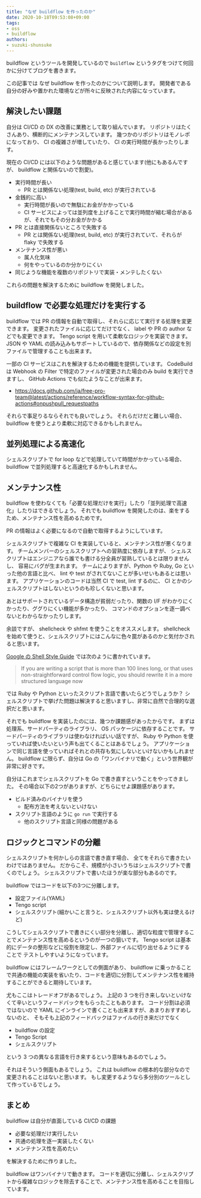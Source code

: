 ```yaml
---
title: "なぜ buildflow を作ったのか"
date: 2020-10-18T09:53:08+09:00
tags:
- oss
- buildflow
authors:
- suzuki-shunsuke
---
```


buildflow というツールを開発しているので `buildflow` というタグをつけて何回かに分けてブログを書きます。

この記事では なぜ buildflow を作ったのかについて説明します。
開発者である自分の好みや置かれた環境などが所々に反映された内容になっています。

## 解決したい課題

自分は CI/CD の DX の改善に業務として取り組んでいます。
リポジトリはたくさんあり、横断的にメンテナンスしています。
幾つかのリポジトリはモノレポになっており、 CI の複雑さが増していたり、 CI の実行時間が長かったりします。

現在の CI/CD には以下のような問題があると感じています(他にもあるんですが、 buildflow と関係ないので割愛)。

* 実行時間が長い
  * PR とは関係ない処理(test, build, etc) が実行されている
* 金銭的に高い
  * 実行時間が長いので無駄にお金がかかっている
  * CI サービスによっては並列度を上げることで実行時間が縮む場合があるが、それでもその分お金がかかる
* PR とは直接関係ないところで失敗する
  * PR とは関係ない処理(test, build, etc) が実行されていて、それらが flaky で失敗する
* メンテナンス性が悪い
  * 属人化気味
  * 何をやっているのか分かりにくい
* 同じような機能を複数のリポジトリで実装・メンテしたくない

これらの問題を解決するために buildflow を開発しました。

## buildflow で必要な処理だけを実行する

buildflow では PR の情報を自動で取得し、それらに応じて実行する処理を変更できます。
変更されたファイルに応じてだけでなく、 label や PR の author などでも変更できます。
Tengo script を用いて柔軟なロジックを実装できます。
JSON や YAML の読み込みもサポートしているので、依存関係などの設定を別ファイルで管理することも出来ます。

一部の CI サービスはこれを解決するための機能を提供しています。
CodeBuild は Webhook の Filter で特定のファイルが変更された場合のみ build を実行できますし、
GitHub Actions でも似たようなことが出来ます。 

* https://docs.github.com/ja/free-pro-team@latest/actions/reference/workflow-syntax-for-github-actions#onpushpull_requestpaths

それらで事足りるならそれでも良いでしょう。
それらだけだと難しい場合、 buildflow を使うとより柔軟に対応できるかもしれません。

## 並列処理による高速化

シェルスクリプトで for loop などで処理していて時間がかかっている場合、
buildflow で並列処理すると高速化するかもしれません。

## メンテナンス性

buildflow を使わなくても「必要な処理だけを実行」したり「並列処理で高速化」したりはできるでしょう。
それでも buildflow を開発したのは、楽をするため、メンテナンス性を高めるためです。

PR の情報はよく必要になるので自動で取得するようにしています。

シェルスクリプトで複雑な CI を実装していると、メンテナンス性が悪くなります。
チームメンバーのシェルスクリプトへの習熟度に依存しますが、
シェルスクリプトはエンジニアなら誰でも書ける分全員が習熟しているとは限りませんし、
容易にバグが生まれます。
チームによりますが、Python や Ruby, Go といった他の言語と比べ、 lint や test がされてないことが多いせいもあるとは思います。
アプリケーションのコードは当然 CI で test, lint するのに、
CI とかのシェルスクリプトはしないというのも珍しくないと思います。

あとはサポートされているデータ構造が貧弱だったり、関数の I/F がわかりにくかったり、ググりにくい機能が多かったり、
コマンドのオプションを逐一調べないとわからなかったりします。

余談ですが、 shellcheck や shfmt を使うことをオススメします。
shellcheck を始めて使うと、シェルスクリプトにはこんなに色々罠があるのかと気付かされると思います。

[Google の Shell Style Guide](https://google.github.io/styleguide/shellguide.html) では次のように書かれています。

> If you are writing a script that is more than 100 lines long, or that uses non-straightforward control flow logic, you should rewrite it in a more structured language now

では Ruby や Python といったスクリプト言語で書いたらどうでしょうか？
シェルスクリプトで挙げた問題は解決すると思いますし、非常に自然で合理的な選択だと思います。

それでも buildflow を実装したのには、幾つか課題感があったからです。
まずは処理系、サードパーティのライブラリ、 OS パッケージに依存することです。
サードパーティのライブラリは使わなければいい話ですが、 Ruby や Python を使っていれば使いたいという声も出てくることはあるでしょう。
アプリケーションで同じ言語を使っていればそれとの共存も気にしないといけないかもしれません。
buildflow に限らず、自分は Go の「ワンバイナリで動く」という世界観が非常に好きです。

自分はこれまでシェルスクリプトを Go で書き直すということをやってきました。
その場合以下の2つがありますが、どちらにせよ課題感があります。

* ビルド済みのバイナリを使う
  * 配布方法を考えないといけない
* スクリプト言語のように `go run` で実行する
  * 他のスクリプト言語と同様の問題がある

## ロジックとコマンドの分離

シェルスクリプトを何かしらの言語で書き直す場合、
全てをそれらで書きたいわけではありません。
だからこそ、規模が小さいうちはシェルスクリプトで書くのでしょう。
シェルスクリプトで書いたほうが楽な部分もあるのです。

buildflow ではコードを以下の3つに分離します。

* 設定ファイル(YAML)
* Tengo script
* シェルスクリプト(細かいこと言うと、シェルスクリプト以外も実は使えるけど)

こうしてシェルスクリプトで書きにくい部分を分離し、適切な粒度で管理することでメンテナンス性を高めるというのが一つの狙いです。
Tengo script は基本的にデータの整形などに役割を限定し、外部ファイルに切り出せるようにすることで
テストしやすいようになっています。

buildflow にはフレームワークとしての側面があり、
buildflow に乗っかることで共通の機能の実装を省いたり、コードを適切に分割してメンテナンス性を維持することができると期待しています。

尤もここはトレードオフがあるでしょう。
上記の 3 つを行き来しないといけなくて辛いというフィードバックをもらったこともあります。
コード分割は必須ではないので YAML にインラインで書くことも出来ますが、あまりおすすめしないのと、
そもそも上記のフィードバックはファイルの行き来だけでなく

* buildflow の設定
* Tengo Script
* シェルスクリプト

という 3 つの異なる言語を行き来するという意味もあるのでしょう。

それはそういう側面もあるでしょう。
これは buildflow の根本的な部分なので変更されることはないと思います。
もし変更するようなら多分別のツールとして作っているでしょう。

## まとめ

buildflow は自分が直面している CI/CD の課題

* 必要な処理だけ実行したい
* 共通の処理を逐一実装したくない
* メンテナンス性を高めたい

を解決するために作りました。

buildflow はワンバイナリで動きます。
コードを適切に分離し、シェルスクリプトから複雑なロジックを除去することで、メンテナンス性を高めることを目指しています。
